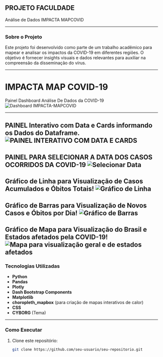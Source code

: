 ## PROJETO FACULDADE 
Análise de Dados      IMPACTA 
                      MAPCOVID

---

### Sobre o Projeto
Este projeto foi desenvolvido como parte de um trabalho acadêmico para mapear e analisar os impactos da COVID-19 em diferentes regiões. O objetivo é fornecer insights visuais e dados relevantes para auxiliar na compreensão da disseminação do vírus.

---

# IMPACTA MAP COVID-19
Painel Dashboard Análise De Dados da COVID-19
![Dashboard IMPACTA-MAPCOVID](https://snipboard.io/FnbUQz.jpg)  


---
PAINEL Interativo com Data e Cards informando os Dados do Dataframe.
![PAINEL INTERATIVO COM DATA E CARDS](https://snipboard.io/Vtnu6N.jpg)
---
PAINEL PARA SELECIONAR A DATA DOS CASOS OCORRIDOS DA COVID-19
![Selecionar Data](https://snipboard.io/Q24PpJ.jpg)
---
Gráfico de Linha para Visualização de Casos Acumulados e Óbitos Totais! 
![Gráfico de Linha](https://snipboard.io/2FUXiG.jpg)
---
Gráfico de Barras para Visualização de Novos Casos e Óbitos por Dia!
![Gráfico de Barras](https://snipboard.io/wi3NOt.jpg)
---
Gráfico de Mapa para Visualização do Brasil e Estados afetados pela COVID-19!
![Mapa para visualização geral e de estados afetados](https://snipboard.io/QpDMsa.jpg)
---



### Tecnologias Utilizadas
- **Python**
- **Pandas**
- **Plotly**
- **Dash Bootstrap Components**
- **Matplotlib**
- **choropleth_mapbox** (para criação de mapas interativos de calor)
- **CSS**
- **CYBORG** (Tema)
---

### Como Executar
1. Clone este repositório:
   ```bash
   git clone https://github.com/seu-usuario/seu-repositorio.git
